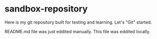 # sandbox-repository
Here is my git repository built for testing and learning. Let's "Git" started.

README.md file was just eddited manually. This file was eddited locally.
